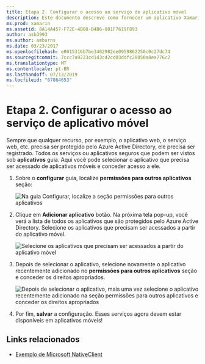 ```yaml
---
title: Etapa 2. Configurar o acesso ao serviço de aplicativo móvel
description: Este documento descreve como fornecer um aplicativo Xamarin com acesso a um aplicativo do Azure protegido pelo Azure Active Directory.
ms.prod: xamarin
ms.assetid: 8A14A457-F72E-4B08-B4B6-801F7619F893
author: asb3993
ms.author: amburns
ms.date: 03/23/2017
ms.openlocfilehash: e0015316b7be3462982ee0959862250c0c27dc74
ms.sourcegitcommit: 7ccc7a9223cd1d3c42cd03ddfc28050a8ea776c2
ms.translationtype: MT
ms.contentlocale: pt-BR
ms.lasthandoff: 07/13/2019
ms.locfileid: "67864653"
---
```

# <a name="step-2-configure-service-access-for-mobile-application"></a>Etapa 2. Configurar o acesso ao serviço de aplicativo móvel

Sempre que qualquer recurso, por exemplo, o aplicativo web, o serviço web, etc. precisa ser protegido pelo Azure Active Directory, ele precisa ser registrado. Todos os serviços ou aplicativos seguros que podem ser vistos sob **aplicativos** guia. Aqui você pode selecionar o aplicativo que precisa ser acessado de aplicativos móveis e conceder acesso a ele.

1. Sobre o **configurar** guia, localize **permissões para outros aplicativos** seção:

   ![](configure-images/2.1-configure.png "Na guia Configurar, localize a seção permissões para outros aplicativos")

2. Clique em **Adicionar aplicativo** botão. Na próxima tela pop-up, você verá a lista de todos os aplicativos que são protegidos pelo Azure Active Directory. Selecione os aplicativos que precisam ser acessados a partir do aplicativo móvel.

   ![](configure-images/2.2-add-application.png "Selecione os aplicativos que precisam ser acessados a partir do aplicativo móvel")

3. Depois de selecionar o aplicativo, selecione novamente o aplicativo recentemente adicionado no **permissões para outros aplicativos** seção e conceder os direitos apropriados.

   ![](configure-images/2.3-permissions.png "Depois de selecionar o aplicativo, mais uma vez selecione o aplicativo recentemente adicionado na seção permissões para outros aplicativos e conceder os direitos apropriados")

4. Por fim, **salvar** a configuração. Esses serviços agora devem estar disponíveis em aplicativos móveis!



## <a name="related-links"></a>Links relacionados

- [Exemplo de Microsoft NativeClient](https://github.com/AzureADSamples/NativeClient-MultiTarget-DotNet)
